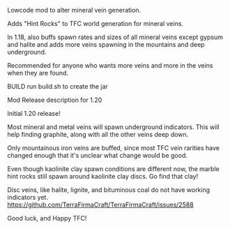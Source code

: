 Lowcode mod to alter mineral vein generation.

Adds "Hint Rocks" to TFC world generation for mineral veins.

In 1.18, also buffs spawn rates and sizes of all mineral veins except gypsum and halite and adds more veins spawning in the mountains and deep underground.

Recommended for anyone who wants more veins and more in the veins when they are found.

BUILD
run build.sh to create the jar

Mod Release description for 1.20

Initial 1.20 release!

Most mineral and metal veins will spawn underground indicators. This will help finding graphite, along with all the other veins deep down.

Only mountainous iron veins are buffed, since most TFC vein rarities have changed enough that it's unclear what change would be good.

Even though kaolinite clay spawn conditions are different now, the marble hint rocks still spawn around kaolinite clay discs. Go find that clay!

Disc veins, like halite, lignite, and bituminous coal do not have working indicators yet. https://github.com/TerraFirmaCraft/TerraFirmaCraft/issues/2588

Good luck, and Happy TFC!
